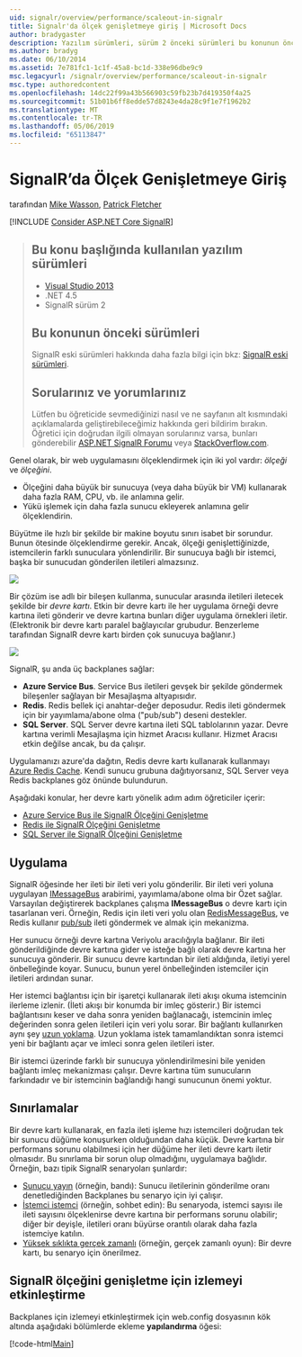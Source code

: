```yaml
---
uid: signalr/overview/performance/scaleout-in-signalr
title: Signalr'da ölçek genişletmeye giriş | Microsoft Docs
author: bradygaster
description: Yazılım sürümleri, sürüm 2 önceki sürümleri bu konunun önceki sürümleri hakkında bilgi için bu konu Visual Studio 2013 .NET 4.5 SignalR kullanılan...
ms.author: bradyg
ms.date: 06/10/2014
ms.assetid: 7e781fc1-1c1f-45a8-bc1d-338e96dbe9c9
msc.legacyurl: /signalr/overview/performance/scaleout-in-signalr
msc.type: authoredcontent
ms.openlocfilehash: 14dc22f99a43b566903c59fb23b7d419350f4a25
ms.sourcegitcommit: 51b01b6ff8edde57d8243e4da28c9f1e7f1962b2
ms.translationtype: MT
ms.contentlocale: tr-TR
ms.lasthandoff: 05/06/2019
ms.locfileid: "65113847"
---
```

# <a name="introduction-to-scaleout-in-signalr"></a>SignalR’da Ölçek Genişletmeye Giriş

tarafından [Mike Wasson](https://github.com/MikeWasson), [Patrick Fletcher](https://github.com/pfletcher)

[!INCLUDE [Consider ASP.NET Core SignalR](~/includes/signalr/signalr-version-disambiguation.md)]

> ## <a name="software-versions-used-in-this-topic"></a>Bu konu başlığında kullanılan yazılım sürümleri
>
>
> - [Visual Studio 2013](https://my.visualstudio.com/Downloads?q=visual%20studio%202013)
> - .NET 4.5
> - SignalR sürüm 2
>
>
>
> ## <a name="previous-versions-of-this-topic"></a>Bu konunun önceki sürümleri
>
> SignalR eski sürümleri hakkında daha fazla bilgi için bkz: [SignalR eski sürümleri](../older-versions/index.md).
>
> ## <a name="questions-and-comments"></a>Sorularınız ve yorumlarınız
>
> Lütfen bu öğreticide sevmediğinizi nasıl ve ne sayfanın alt kısmındaki açıklamalarda geliştirebileceğimiz hakkında geri bildirim bırakın. Öğretici için doğrudan ilgili olmayan sorularınız varsa, bunları gönderebilir [ASP.NET SignalR Forumu](https://forums.asp.net/1254.aspx/1?ASP+NET+SignalR) veya [StackOverflow.com](http://stackoverflow.com/).

Genel olarak, bir web uygulamasını ölçeklendirmek için iki yol vardır: *ölçeği* ve *ölçeğini*.

- Ölçeğini daha büyük bir sunucuya (veya daha büyük bir VM) kullanarak daha fazla RAM, CPU, vb. ile anlamına gelir.
- Yükü işlemek için daha fazla sunucu ekleyerek anlamına gelir ölçeklendirin.

Büyütme ile hızlı bir şekilde bir makine boyutu sınırı isabet bir sorundur. Bunun ötesinde ölçeklendirme gerekir. Ancak, ölçeği genişlettiğinizde, istemcilerin farklı sunuculara yönlendirilir. Bir sunucuya bağlı bir istemci, başka bir sunucudan gönderilen iletileri almazsınız.

![](scaleout-in-signalr/_static/image1.png)

Bir çözüm ise adlı bir bileşen kullanma, sunucular arasında iletileri iletecek şekilde bir *devre kartı*. Etkin bir devre kartı ile her uygulama örneği devre kartına ileti gönderir ve devre kartına bunları diğer uygulama örnekleri iletir. (Elektronik bir devre kartı paralel bağlayıcılar grubudur. Benzerleme tarafından SignalR devre kartı birden çok sunucuya bağlanır.)

![](scaleout-in-signalr/_static/image2.png)

SignalR, şu anda üç backplanes sağlar:

- **Azure Service Bus**. Service Bus iletileri gevşek bir şekilde göndermek bileşenler sağlayan bir Mesajlaşma altyapısıdır.
- **Redis**. Redis bellek içi anahtar-değer deposudur. Redis ileti göndermek için bir yayımlama/abone olma ("pub/sub") deseni destekler.
- **SQL Server**. SQL Server devre kartına ileti SQL tablolarının yazar. Devre kartına verimli Mesajlaşma için hizmet Aracısı kullanır. Hizmet Aracısı etkin değilse ancak, bu da çalışır.

Uygulamanızı azure'da dağıtın, Redis devre kartı kullanarak kullanmayı [Azure Redis Cache](https://azure.microsoft.com/services/cache/). Kendi sunucu grubuna dağıtıyorsanız, SQL Server veya Redis backplanes göz önünde bulundurun.

Aşağıdaki konular, her devre kartı yönelik adım adım öğreticiler içerir:

- [Azure Service Bus ile SignalR Ölçeğini Genişletme](scaleout-with-windows-azure-service-bus.md)
- [Redis ile SignalR Ölçeğini Genişletme](scaleout-with-redis.md)
- [SQL Server ile SignalR Ölçeğini Genişletme](scaleout-with-sql-server.md)

## <a name="implementation"></a>Uygulama

SignalR öğesinde her ileti bir ileti veri yolu gönderilir. Bir ileti veri yoluna uygulayan [IMessageBus](https://msdn.microsoft.com/library/microsoft.aspnet.signalr.messaging.imessagebus(v=vs.100).aspx) arabirimi, yayımlama/abone olma bir Özet sağlar. Varsayılan değiştirerek backplanes çalışma **IMessageBus** o devre kartı için tasarlanan veri. Örneğin, Redis için ileti veri yolu olan [RedisMessageBus](https://msdn.microsoft.com/library/microsoft.aspnet.signalr.redis.redismessagebus(v=vs.100).aspx), ve Redis kullanır [pub/sub](http://redis.io/topics/pubsub) ileti göndermek ve almak için mekanizma.

Her sunucu örneği devre kartına Veriyolu aracılığıyla bağlanır. Bir ileti gönderildiğinde devre kartına gider ve isteğe bağlı olarak devre kartına her sunucuya gönderir. Bir sunucu devre kartından bir ileti aldığında, iletiyi yerel önbelleğinde koyar. Sunucu, bunun yerel önbelleğinden istemciler için iletileri ardından sunar.

Her istemci bağlantısı için bir işaretçi kullanarak ileti akışı okuma istemcinin ilerleme izlenir. (İleti akışı bir konumda bir imleç gösterir.) Bir istemci bağlantısını keser ve daha sonra yeniden bağlanacağı, istemcinin imleç değerinden sonra gelen iletileri için veri yolu sorar. Bir bağlantı kullanırken aynı şey [uzun yoklama](../getting-started/introduction-to-signalr.md#transports). Uzun yoklama istek tamamlandıktan sonra istemci yeni bir bağlantı açar ve imleci sonra gelen iletileri ister.

Bir istemci üzerinde farklı bir sunucuya yönlendirilmesini bile yeniden bağlantı imleç mekanizması çalışır. Devre kartına tüm sunucuların farkındadır ve bir istemcinin bağlandığı hangi sunucunun önemi yoktur.

## <a name="limitations"></a>Sınırlamalar

Bir devre kartı kullanarak, en fazla ileti işleme hızı istemcileri doğrudan tek bir sunucu düğüme konuşurken olduğundan daha küçük. Devre kartına bir performans sorunu olabilmesi için her düğüme her ileti devre kartı iletir olmasıdır. Bu sınırlama bir sorun olup olmadığını, uygulamaya bağlıdır. Örneğin, bazı tipik SignalR senaryoları şunlardır:

- [Sunucu yayın](../getting-started/tutorial-server-broadcast-with-signalr.md) (örneğin, bandı): Sunucu iletilerinin gönderilme oranı denetlediğinden Backplanes bu senaryo için iyi çalışır.
- [İstemci istemci](../getting-started/tutorial-getting-started-with-signalr.md) (örneğin, sohbet edin): Bu senaryoda, istemci sayısı ile ileti sayısını ölçeklenirse devre kartına bir performans sorunu olabilir; diğer bir deyişle, iletileri oranı büyürse orantılı olarak daha fazla istemciye katılın.
- [Yüksek sıklıkta gerçek zamanlı](../getting-started/tutorial-high-frequency-realtime-with-signalr.md) (örneğin, gerçek zamanlı oyun): Bir devre kartı, bu senaryo için önerilmez.

## <a name="enabling-tracing-for-signalr-scaleout"></a>SignalR ölçeğini genişletme için izlemeyi etkinleştirme

Backplanes için izlemeyi etkinleştirmek için web.config dosyasının kök altında aşağıdaki bölümlerde ekleme **yapılandırma** öğesi:

[!code-html[Main](scaleout-in-signalr/samples/sample1.html)]
